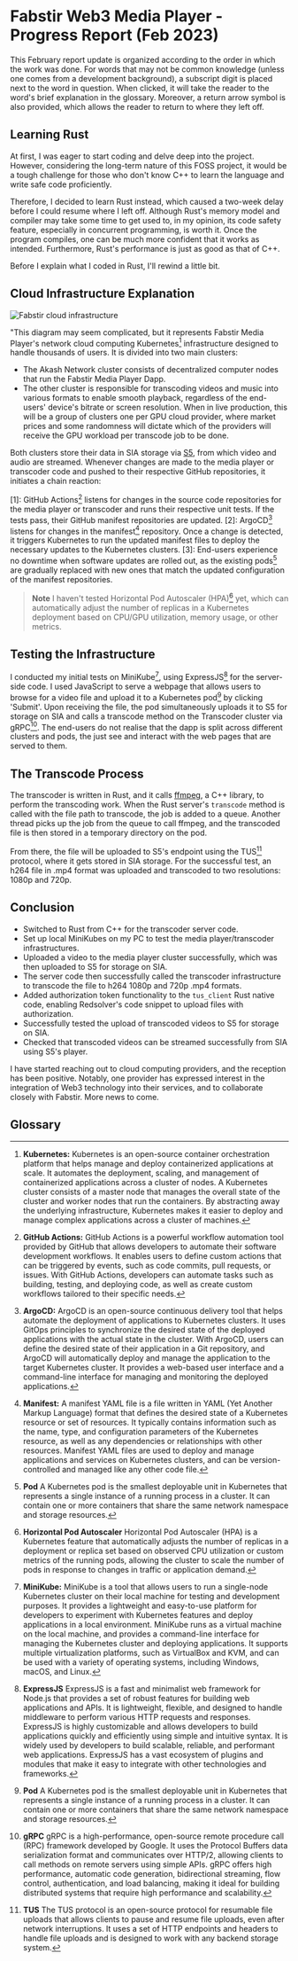 ﻿# Fabstir Web3 Media Player - Progress Report (Feb 2023)

This February report update is organized according to the order in which the work was done. For words that may not be common knowledge (unless one comes from a development background), a subscript digit is placed next to the word in question. When clicked, it will take the reader to the word's brief explanation in the glossary. Moreover, a return arrow symbol is also provided, which allows the reader to return to where they left off.

## Learning Rust

At first, I was eager to start coding and delve deep into the project. However, considering the long-term nature of this FOSS project, it would be a tough challenge for those who don't know C++ to learn the language and write safe code proficiently.

Therefore, I decided to learn Rust instead, which caused a two-week delay before I could resume where I left off. Although Rust's memory model and compiler may take some time to get used to, in my opinion, its code safety feature, especially in concurrent programming, is worth it. Once the program compiles, one can be much more confident that it works as intended. Furthermore, Rust's performance is just as good as that of C++.

Before I explain what I coded in Rust, I'll rewind a little bit.

## Cloud Infrastructure Explanation

![Fabstir cloud infrastructure](https://fabstir.com/files/reports/FabstirMediaPlayer_Infrastructure_d1b.jpg)

"This diagram may seem complicated, but it represents Fabstir Media Player's network cloud computing Kubernetes[^Kubernetes] infrastructure designed to handle thousands of users. It is divided into two main clusters:

-   The Akash Network cluster consists of decentralized computer nodes that run the Fabstir Media Player Dapp.
-   The other cluster is responsible for transcoding videos and music into various formats to enable smooth playback, regardless of the end-users' device's bitrate or screen resolution. When in live production, this will be a group of clusters one per GPU cloud provider, where market prices and some randomness will dictate which of the providers will receive the GPU workload per transcode job to be done.

Both clusters store their data in SIA storage via [S5](https://github.com/s5-dev/S5), from which video and audio are streamed. Whenever changes are made to the media player or transcoder code and pushed to their respective GitHub repositories, it initiates a chain reaction:

[1]: GitHub Actions[^GitHubActions] listens for changes in the source code repositories for the media player or transcoder and runs their respective unit tests. If the tests pass, their GitHub manifest repositories are updated.
[2]: ArgoCD[^ArgoCD] listens for changes in the manifest[^Manifest] repository. Once a change is detected, it triggers Kubernetes to run the updated manifest files to deploy the necessary updates to the Kubernetes clusters.
[3]: End-users experience no downtime when software updates are rolled out, as the existing pods[^Pod] are gradually replaced with new ones that match the updated configuration of the manifest repositories.

> **Note** I haven't tested Horizontal Pod Autoscaler (HPA)[^HPA] yet, which can automatically adjust the number of replicas in a Kubernetes deployment based on CPU/GPU utilization, memory usage, or other metrics.

## Testing the Infrastructure
I conducted my initial tests on MiniKube[^MiniKube], using ExpressJS[^ExpressJS] for the server-side code. I used JavaScript to serve a webpage that allows users to browse for a video file and upload it to a Kubernetes pod[^Pod] by clicking 'Submit'. Upon receiving the file, the pod simultaneously uploads it to S5 for storage on SIA and calls a transcode method on the Transcoder cluster via gRPC[^gRPC].
The end-users do not realise that the dapp is split across different clusters and pods, the just see and interact with the web pages that are served to them.

## The Transcode Process
The transcoder is written in Rust, and it calls [ffmpeg](https://github.com/FFmpeg/FFmpeg), a C++ library, to perform the transcoding work. When the Rust server's `transcode` method is called with the file path to transcode, the job is added to a queue. Another thread picks up the job from the queue to call ffmpeg, and the transcoded file is then stored in a temporary directory on the pod.

From there, the file will be uploaded to S5's endpoint using the TUS[^TUS] protocol, where it gets stored in SIA storage. For the successful test, an h264 file in .mp4 format was uploaded and transcoded to two resolutions: 1080p and 720p.

## Conclusion
- Switched to Rust from C++ for the transcoder server code.
- Set up local MiniKubes on my PC to test the media player/transcoder infrastructures.
- Uploaded a video to the media player cluster successfully, which was then uploaded to S5 for storage on SIA.
- The server code then successfully called the transcoder infrastructure to transcode the file to h264 1080p and 720p .mp4 formats.
- Added authorization token functionality to the `tus_client` Rust native code, enabling Redsolver's code snippet to upload files with authorization.
- Successfully tested the upload of transcoded videos to S5 for storage on SIA.
- Checked that transcoded videos can be streamed successfully from SIA using S5's player.

I have started reaching out to cloud computing providers, and the reception has been positive. Notably, one provider has expressed interest in the integration of Web3 technology into their services, and to collaborate closely with Fabstir. More news to come.

## Glossary
[^ArgoCD]: **ArgoCD:** ArgoCD is an open-source continuous delivery tool that helps automate the deployment of applications to Kubernetes clusters. It uses GitOps principles to synchronize the desired state of the deployed applications with the actual state in the cluster. With ArgoCD, users can define the desired state of their application in a Git repository, and ArgoCD will automatically deploy and manage the application to the target Kubernetes cluster. It provides a web-based user interface and a command-line interface for managing and monitoring the deployed applications.

[^ExpressJS]: **ExpressJS** ExpressJS is a fast and minimalist web framework for Node.js that provides a set of robust features for building web applications and APIs. It is lightweight, flexible, and designed to handle middleware to perform various HTTP requests and responses. ExpressJS is highly customizable and allows developers to build applications quickly and efficiently using simple and intuitive syntax. It is widely used by developers to build scalable, reliable, and performant web applications. ExpressJS has a vast ecosystem of plugins and modules that make it easy to integrate with other technologies and frameworks.

[^GitHubActions]: **GitHub Actions:** GitHub Actions is a powerful workflow automation tool provided by GitHub that allows developers to automate their software development workflows. It enables users to define custom actions that can be triggered by events, such as code commits, pull requests, or issues. With GitHub Actions, developers can automate tasks such as building, testing, and deploying code, as well as create custom workflows tailored to their specific needs.

[^gRPC]: **gRPC** gRPC is a high-performance, open-source remote procedure call (RPC) framework developed by Google. It uses the Protocol Buffers data serialization format and communicates over HTTP/2, allowing clients to call methods on remote servers using simple APIs. gRPC offers high performance, automatic code generation, bidirectional streaming, flow control, authentication, and load balancing, making it ideal for building distributed systems that require high performance and scalability.

[^HPA]: **Horizontal Pod Autoscaler** Horizontal Pod Autoscaler (HPA) is a Kubernetes feature that automatically adjusts the number of replicas in a deployment or replica set based on observed CPU utilization or custom metrics of the running pods, allowing the cluster to scale the number of pods in response to changes in traffic or application demand.

[^Kubernetes]: **Kubernetes:** Kubernetes is an open-source container orchestration platform that helps manage and deploy containerized applications at scale. It automates the deployment, scaling, and management of containerized applications across a cluster of nodes. A Kubernetes cluster consists of a master node that manages the overall state of the cluster and worker nodes that run the containers. By abstracting away the underlying infrastructure, Kubernetes makes it easier to deploy and manage complex applications across a cluster of machines.

[^Manifest]: **Manifest:** A manifest YAML file is a file written in YAML (Yet Another Markup Language) format that defines the desired state of a Kubernetes resource or set of resources. It typically contains information such as the name, type, and configuration parameters of the Kubernetes resource, as well as any dependencies or relationships with other resources. Manifest YAML files are used to deploy and manage applications and services on Kubernetes clusters, and can be version-controlled and managed like any other code file.

[^MiniKube]: **MiniKube:** MiniKube is a tool that allows users to run a single-node Kubernetes cluster on their local machine for testing and development purposes. It provides a lightweight and easy-to-use platform for developers to experiment with Kubernetes features and deploy applications in a local environment. MiniKube runs as a virtual machine on the local machine, and provides a command-line interface for managing the Kubernetes cluster and deploying applications. It supports multiple virtualization platforms, such as VirtualBox and KVM, and can be used with a variety of operating systems, including Windows, macOS, and Linux.

[^Pod]: **Pod** A Kubernetes pod is the smallest deployable unit in Kubernetes that represents a single instance of a running process in a cluster. It can contain one or more containers that share the same network namespace and storage resources.

[^S5]: **S5 :** S5 is a new decentralised content-addressed storage network that uses unique hash value generated from the content to store and retrieve its data. It supports a number of storage providers, SIA being one of them.

[^Transcoder]: **Transcoder:**  A video transcoder is a software or hardware tool that converts video files from one format to another, while preserving the quality of the original video as much as possible. Video transcoding is often used to make video files compatible with different devices or platforms, or to reduce the size of the video file for more efficient storage or streaming. Video transcoders can also be used to convert video files into different resolutions, bitrates, or codecs to optimize the playback experience on different devices or network conditions.

[^TUS]: **TUS** The TUS protocol is an open-source protocol for resumable file uploads that allows clients to pause and resume file uploads, even after network interruptions. It uses a set of HTTP endpoints and headers to handle file uploads and is designed to work with any backend storage system.
